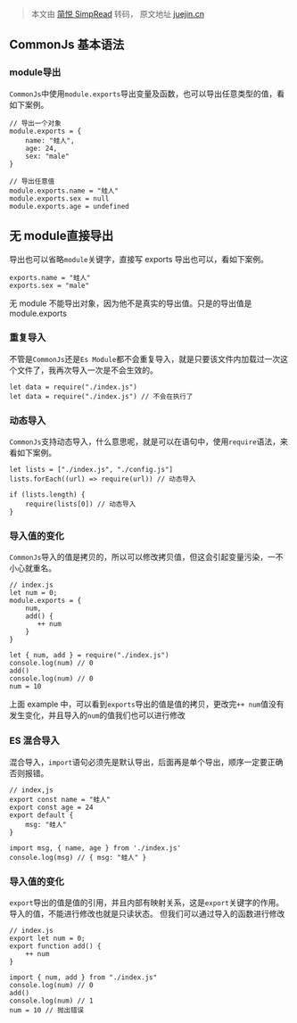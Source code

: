 > 本文由 [简悦 SimpRead](http://ksria.com/simpread/) 转码， 原文地址 [juejin.cn](https://juejin.cn/post/6938581764432461854?searchId=2023101012253277002476EAD2ECAD31D4)

CommonJs 基本语法
-------------

### module导出

`CommonJs`中使用`module.exports`导出变量及函数，也可以导出任意类型的值，看如下案例。

```
// 导出一个对象
module.exports = {
    name: "蛙人",
    age: 24,
    sex: "male"
}

// 导出任意值
module.exports.name = "蛙人"
module.exports.sex = null
module.exports.age = undefined
```

## 无 module直接导出
导出也可以省略`module`关键字，直接写 exports 导出也可以，看如下案例。

```
exports.name = "蛙人"
exports.sex = "male"
```

无 module 不能导出对象，因为他不是真实的导出值。只是的导出值是 module.exports
### 重复导入
不管是`CommonJs`还是`Es Module`都不会重复导入，就是只要该文件内加载过一次这个文件了，我再次导入一次是不会生效的。

```
let data = require("./index.js")
let data = require("./index.js") // 不会在执行了
```
### 动态导入
`CommonJs`支持动态导入，什么意思呢，就是可以在语句中，使用`require`语法，来看如下案例。
```
let lists = ["./index.js", "./config.js"]
lists.forEach((url) => require(url)) // 动态导入

if (lists.length) {
    require(lists[0]) // 动态导入
}
```

### 导入值的变化

`CommonJs`导入的值是拷贝的，所以可以修改拷贝值，但这会引起变量污染，一不小心就重名。

```
// index.js
let num = 0;
module.exports = {
    num,
    add() {
       ++ num 
    }
}

let { num, add } = require("./index.js")
console.log(num) // 0
add()
console.log(num) // 0
num = 10
```

上面 example 中，可以看到`exports`导出的值是值的拷贝，更改完`++ num`值没有发生变化，并且导入的`num`的值我们也可以进行修改


### ES 混合导入

混合导入，`import`语句必须先是默认导出，后面再是单个导出，顺序一定要正确否则报错。

```
// index,js
export const name = "蛙人"
export const age = 24
export default {
    msg: "蛙人"
}

import msg, { name, age } from './index.js'
console.log(msg) // { msg: "蛙人" }
```

### 导入值的变化
`export`导出的值是值的引用，并且内部有映射关系，这是`export`关键字的作用。
导入的值，不能进行修改也就是只读状态。
但我们可以通过导入的函数进行修改
```
// index.js
export let num = 0;
export function add() {
    ++ num
}

import { num, add } from "./index.js"
console.log(num) // 0
add()
console.log(num) // 1
num = 10 // 抛出错误
```
